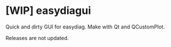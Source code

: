 # [WIP] easydiagui
Quick and dirty GUI for easydiag. Make with Qt and QCustomPlot.

Releases are not updated.
